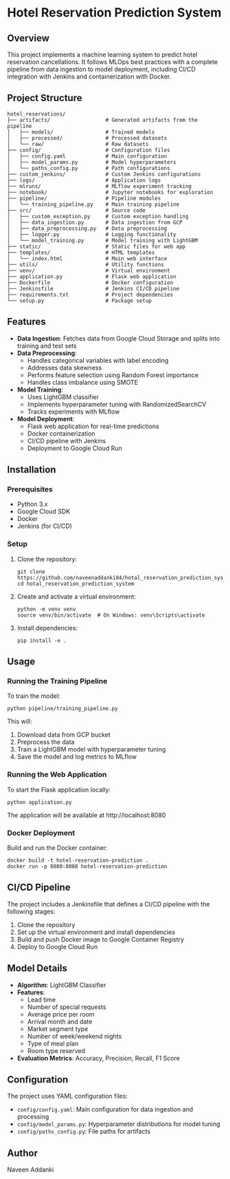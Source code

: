 # Hotel Reservation Prediction System

## Overview
This project implements a machine learning system to predict hotel reservation cancellations. It follows MLOps best practices with a complete pipeline from data ingestion to model deployment, including CI/CD integration with Jenkins and containerization with Docker.

## Project Structure
```
hotel_reservations/
├── artifacts/                  # Generated artifacts from the pipeline
│   ├── models/                 # Trained models
│   ├── processed/              # Processed datasets
│   └── raw/                    # Raw datasets
├── config/                     # Configuration files
│   ├── config.yaml             # Main configuration
│   ├── model_params.py         # Model hyperparameters
│   └── paths_config.py         # Path configurations
├── custom_jenkins/             # Custom Jenkins configurations
├── logs/                       # Application logs
├── mlruns/                     # MLflow experiment tracking
├── notebook/                   # Jupyter notebooks for exploration
├── pipeline/                   # Pipeline modules
│   └── training_pipeline.py    # Main training pipeline
├── src/                        # Source code
│   ├── custom_exception.py     # Custom exception handling
│   ├── data_ingestion.py       # Data ingestion from GCP
│   ├── data_preprocessing.py   # Data preprocessing
│   ├── logger.py               # Logging functionality
│   └── model_training.py       # Model training with LightGBM
├── static/                     # Static files for web app
├── templates/                  # HTML templates
│   └── index.html              # Main web interface
├── utils/                      # Utility functions
├── venv/                       # Virtual environment
├── application.py              # Flask web application
├── Dockerfile                  # Docker configuration
├── Jenkinsfile                 # Jenkins CI/CD pipeline
├── requirements.txt            # Project dependencies
└── setup.py                    # Package setup
```

## Features
- **Data Ingestion**: Fetches data from Google Cloud Storage and splits into training and test sets
- **Data Preprocessing**: 
  - Handles categorical variables with label encoding
  - Addresses data skewness
  - Performs feature selection using Random Forest importance
  - Handles class imbalance using SMOTE
- **Model Training**: 
  - Uses LightGBM classifier
  - Implements hyperparameter tuning with RandomizedSearchCV
  - Tracks experiments with MLflow
- **Model Deployment**: 
  - Flask web application for real-time predictions
  - Docker containerization
  - CI/CD pipeline with Jenkins
  - Deployment to Google Cloud Run

## Installation

### Prerequisites
- Python 3.x
- Google Cloud SDK
- Docker
- Jenkins (for CI/CD)

### Setup
1. Clone the repository:
   ```
   git clone https://github.com/naveenaddanki84/hotal_reservation_prediction_system.git
   cd hotal_reservation_prediction_system
   ```

2. Create and activate a virtual environment:
   ```
   python -m venv venv
   source venv/bin/activate  # On Windows: venv\Scripts\activate
   ```

3. Install dependencies:
   ```
   pip install -e .
   ```

## Usage

### Running the Training Pipeline
To train the model:
```
python pipeline/training_pipeline.py
```

This will:
1. Download data from GCP bucket
2. Preprocess the data
3. Train a LightGBM model with hyperparameter tuning
4. Save the model and log metrics to MLflow

### Running the Web Application
To start the Flask application locally:
```
python application.py
```

The application will be available at http://localhost:8080

### Docker Deployment
Build and run the Docker container:
```
docker build -t hotel-reservation-prediction .
docker run -p 8080:8080 hotel-reservation-prediction
```

## CI/CD Pipeline
The project includes a Jenkinsfile that defines a CI/CD pipeline with the following stages:
1. Clone the repository
2. Set up the virtual environment and install dependencies
3. Build and push Docker image to Google Container Registry
4. Deploy to Google Cloud Run

## Model Details
- **Algorithm**: LightGBM Classifier
- **Features**: 
  - Lead time
  - Number of special requests
  - Average price per room
  - Arrival month and date
  - Market segment type
  - Number of week/weekend nights
  - Type of meal plan
  - Room type reserved
- **Evaluation Metrics**: Accuracy, Precision, Recall, F1 Score

## Configuration
The project uses YAML configuration files:
- `config/config.yaml`: Main configuration for data ingestion and processing
- `config/model_params.py`: Hyperparameter distributions for model tuning
- `config/paths_config.py`: File paths for artifacts

## Author
Naveen Addanki
